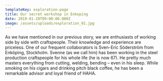 ```yaml
---
templateKey: exploration-page
title: Our secret workshop in Enkoping
date: 2019-01-20T09:00:00.000Z
image: /assets/uploads/exploration_01.jpg
---
```

As we have mentioned in our previous story, we are enthusiasts of working side by side with craftspeople. Their knowledge and experience are priceless. One of our frequent collaborators is Sven-Eric Söderström from Enköping, Stockholm. Svenne (as we call him) has been working in the steel production craftspeople for his whole life (he is now 67). He pretty much masters everything from cutting, welding, bending – even in his sleep. While smoking on his cigars and drinking pitch black coffee, he has been a remarkable advisor and loyal friend of HAHA.
